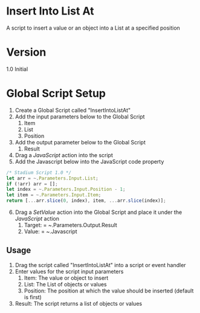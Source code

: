 # Insert Into List At

A script to insert a value or an object into a List at a specified position

# Version 

1.0 Initial

# Global Script Setup
1. Create a Global Script called "InsertIntoListAt"
2. Add the input parameters below to the Global Script
   1. Item
   2. List
   3. Position
3. Add the output parameter below to the Global Script
   1. Result
4. Drag a *JavaScript* action into the script
5. Add the Javascript below into the JavaScript code property
```javascript
/* Stadium Script 1.0 */
let arr = ~.Parameters.Input.List;
if (!arr) arr = [];
let index = ~.Parameters.Input.Position - 1;
let item = ~.Parameters.Input.Item;
return [...arr.slice(0, index), item, ...arr.slice(index)];
```
6. Drag a *SetValue* action into the Global Script and place it under the *JavaScript* action
   1. Target: = ~.Parameters.Output.Result
   2. Value: = ~.Javascript

## Usage
1. Drag the script called "InsertIntoListAt" into a script or event handler
2. Enter values for the script input parameters
   1. Item: The value or object to insert
   2. List: The List of objects or values
   3. Position: The position at which the value should be inserted (default is first)
3. Result: The script returns a list of objects or values
